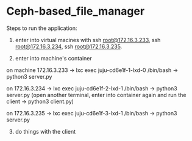 # Ceph-based_file_manager

Steps to run the application:

1) enter into virtual macines with ssh root@172.16.3.233, ssh root@172.16.3.234, ssh root@172.16.3.235.

2) enter into machine's container

on machine 172.16.3.233 -> lxc exec juju-cd6e1f-1-lxd-0 /bin/bash -> python3 server.py

on 172.16.3.234 -> lxc exec juju-cd6e1f-2-lxd-1 /bin/bash -> python3 server.py (open another terminal, enter into container again and run the client -> python3 client.py)

on 172.16.3.235 -> lxc exec  juju-cd6e1f-3-lxd-1 /bin/bash -> python3 server.py

3) do things with the client
